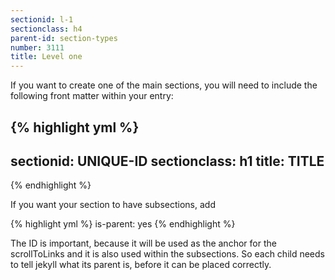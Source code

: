 ```yaml
---
sectionid: l-1
sectionclass: h4
parent-id: section-types
number: 3111
title: Level one
---
```

If you want to create one of the main sections, you will need to include the following front matter within your entry:

{% highlight yml %}
---
sectionid: UNIQUE-ID
sectionclass: h1
title: TITLE
---
{% endhighlight %}

If you want your section to have subsections, add

{% highlight yml %}
is-parent: yes
{% endhighlight %}

The ID is important, because it will be used as the anchor for the scrollToLinks and it is also used within the subsections. So each child needs to tell jekyll what its parent is, before it can be placed correctly.